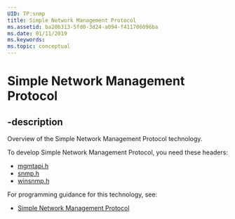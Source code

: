 ```yaml
---
UID: TP:snmp
title: Simple Network Management Protocol
ms.assetid: ba20b313-5fd0-3d24-a094-f411706096ba
ms.date: 01/11/2019
ms.keywords: 
ms.topic: conceptual
---
```


# Simple Network Management Protocol

## -description

Overview of the Simple Network Management Protocol technology.

To develop Simple Network Management Protocol, you need these headers:

 * [mgmtapi.h](../mgmtapi/index.md)
 * [snmp.h](../snmp/index.md)
 * [winsnmp.h](../winsnmp/index.md)

For programming guidance for this technology, see:
* [Simple Network Management Protocol](/windows/desktop/snmp)


